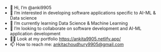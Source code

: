 - 👋 Hi, I’m @anki9905
- 👀 I’m interested in developing software applications specific to AI-ML & Data science
- 🌱 I’m currently learning Data Science & Machine Learning
- 💞️ I’m looking to collaborate on software development and AI-ML application development
- 👨‍💻 Look at my portfolio https://ankita9905.netlify.app/
- 📫 How to reach me: ankitachoudhury9905@gmail.com

<!---
anki9905/anki9905 is a ✨ special ✨ repository because its `README.md` (this file) appears on your GitHub profile.
You can click the Preview link to take a look at your changes.
--->
